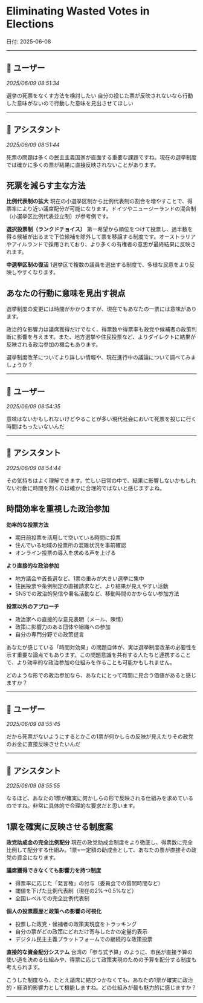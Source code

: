 # Eliminating Wasted Votes in Elections

日付: 2025-06-08

---

## 👤 ユーザー
*2025/06/09 08:51:34*

選挙の死票をなくす方法を検討したい
自分の投じた票が反映されないなら行動した意味がないので行動した意味を見出させてほしい

---

## 🤖 アシスタント
*2025/06/09 08:51:44*

死票の問題は多くの民主主義国家が直面する重要な課題ですね。現在の選挙制度では確かに多くの票が結果に直接反映されないことがあります。

## 死票を減らす主な方法

**比例代表制の拡大**
現在の小選挙区制から比例代表制の割合を増やすことで、得票率により近い議席配分が可能になります。ドイツやニュージーランドの混合制（小選挙区比例代表並立制）が参考例です。

**選択投票制（ランクドチョイス）**
第一希望から順位をつけて投票し、過半数を得る候補が出るまで下位候補を除外して票を移譲する制度です。オーストラリアやアイルランドで採用されており、より多くの有権者の意思が最終結果に反映されます。

**中選挙区制の復活**
1選挙区で複数の議員を選出する制度で、多様な民意をより反映しやすくなります。

## あなたの行動に意味を見出す視点

選挙制度の変更には時間がかかりますが、現在でもあなたの一票には意味があります。

政治的な影響力は議席獲得だけでなく、得票数や得票率も政党や候補者の政策判断に影響を与えます。また、地方選挙や住民投票など、よりダイレクトに結果が反映される政治参加の機会もあります。

選挙制度改革についてより詳しい情報や、現在進行中の議論について調べてみましょうか？

---

## 👤 ユーザー
*2025/06/09 08:54:35*

意味はないかもしれないけどやることが多い現代社会において死票を投じに行く時間はもったいないんだ

---

## 🤖 アシスタント
*2025/06/09 08:54:44*

その気持ちはよく理解できます。忙しい日常の中で、結果に影響しないかもしれない行動に時間を割くのは確かに合理的ではないと感じますよね。

## 時間効率を重視した政治参加

**効率的な投票方法**
- 期日前投票を活用して空いている時間に投票
- 住んでいる地域の投票所の混雑状況を事前確認
- オンライン投票の導入を求める声を上げる

**より直接的な政治参加**
- 地方議会や首長選など、1票の重みが大きい選挙に集中
- 住民投票や条例制定の直接請求など、より結果が見えやすい活動
- SNSでの政治的発信や署名活動など、移動時間のかからない参加方法

**投票以外のアプローチ**
- 政治家への直接的な意見表明（メール、陳情）
- 政策に影響力のある団体や組織への参加
- 自分の専門分野での政策提言

あなたが感じている「時間対効果」の問題自体が、実は選挙制度改革の必要性を示す重要な論点でもあります。この問題意識を共有する人たちと連携することで、より効率的な政治参加の仕組みを作ることも可能かもしれません。

どのような形での政治参加なら、あなたにとって時間に見合う価値があると感じますか？

---

## 👤 ユーザー
*2025/06/09 08:55:45*

だから死票がないようにするとかこの1票が何かしらの反映が見えたりその政党のお金に直接反映させたいんだ

---

## 🤖 アシスタント
*2025/06/09 08:55:55*

なるほど、あなたの1票が確実に何かしらの形で反映される仕組みを求めているのですね。非常に具体的で合理的な要求だと思います。

## 1票を確実に反映させる制度案

**政党助成金の完全比例配分**
現在の政党助成金制度をより徹底し、得票数に完全比例して配分する仕組み。1票=一定額の助成金として、あなたの票が直接その政党の資金になります。

**議席獲得できなくても影響力を持つ制度**
- 得票率に応じた「発言権」の付与（委員会での質問時間など）
- 閾値を下げた比例代表制（現在の2%→0.5%など）
- 全国レベルでの完全比例代表制

**個人の投票履歴と政策への影響の可視化**
- 投票した政党・候補者の政策実現度をトラッキング
- 自分の票がどの政策にどれだけ寄与したかの定量的表示
- デジタル民主主義プラットフォームでの継続的な政策投票

**直接的な資金配分システム**
台湾の「参与式予算」のように、市民が直接予算の使い道を決める仕組みや、得票に応じて政策実現のための予算を配分する制度も考えられます。

こうした制度なら、たとえ議席に結びつかなくても、あなたの1票が確実に政治的・経済的影響力として機能しますね。どの仕組みが最も魅力的に感じますか？

---
